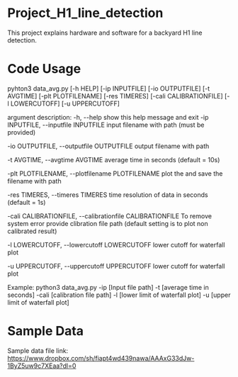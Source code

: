 # Project_H1_line_detection
This project explains hardware and software for a backyard H1 line detection.


# Code Usage
pyhton3 data_avg.py [-h HELP] [-ip INPUTFILE] [-io OUTPUTFILE] [-t AVGTIME]
                   [-plt PLOTFILENAME] [-res TIMERES] [-cali CALIBRATIONFILE]
                   [-l LOWERCUTOFF] [-u UPPERCUTOFF]


argument description:
  -h, --help            show this help message and exit
  -ip INPUTFILE, --inputfile INPUTFILE
                        input filename with path (must be provided)
                        
                        
  -io OUTPUTFILE, --outputfile OUTPUTFILE
                        output filename with path
                        
                        
  -t AVGTIME, --avgtime AVGTIME
                        average time in seconds (default = 10s)
                        
                        
  -plt PLOTFILENAME, --plotfilename PLOTFILENAME
                        plot the and save the filename with path
                        
                        
  -res TIMERES, --timeres TIMERES
                        time resolution of data in seconds (default = 1s)
                        
                        
  -cali CALIBRATIONFILE, --calibrationfile CALIBRATIONFILE
                        To remove system error provide clibration file path
                        (default setting is to plot non calibrated result)
                        
                        
  -l LOWERCUTOFF, --lowercutoff LOWERCUTOFF
                        lower cutoff for waterfall plot
                        
                        
  -u UPPERCUTOFF, --uppercutoff UPPERCUTOFF
                        lower cutoff for waterfall plot


Example:
python3 data_avg.py -ip [Input file path] -t [average time in seconds] -cali [calibration file path] -l [lower limit of waterfall plot] -u [upper limit of waterfall plot]


# Sample Data
Sample data file link: https://www.dropbox.com/sh/fiapt4wd439nawa/AAAxG33dJw-1ByZ5uw9c7XEaa?dl=0
